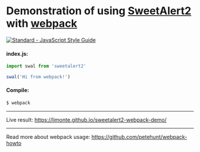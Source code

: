 # Demonstration of using [SweetAlert2](https://github.com/limonte/sweetalert2) with [webpack](https://webpack.github.io/)
[![Standard - JavaScript Style Guide](https://img.shields.io/badge/code%20style-standard-brightgreen.svg)](http://standardjs.com/)

#### index.js:
```js
import swal from 'sweetalert2'

swal('Hi from webpack!')
```

#### Compile:
```sh
$ webpack
```

---

Live result: https://limonte.github.io/sweetalert2-webpack-demo/

---

Read more about webpack usage: https://github.com/petehunt/webpack-howto
